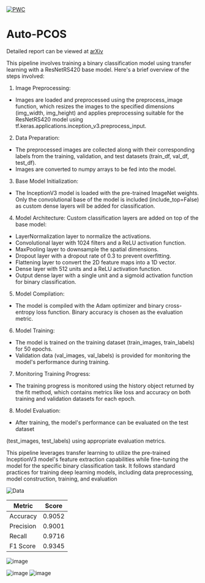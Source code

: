 [![PWC](https://img.shields.io/endpoint.svg?url=https://paperswithcode.com/badge/leveraging-ai-for-automatic-classification-of/medical-image-classification-on-pcos)](https://paperswithcode.com/sota/medical-image-classification-on-pcos?p=leveraging-ai-for-automatic-classification-of)

# Auto-PCOS

Detailed report can be viewed at [arXiv](https://arxiv.org/abs/2501.01984)

This pipeline involves training a binary classification model using transfer learning with a ResNetRS420 
base model. Here's a brief overview of the steps involved:
1. Image Preprocessing:
- Images are loaded and preprocessed using the preprocess_image function, which 
resizes the images to the specified dimensions (img_width, img_height) and applies 
preprocessing suitable for the ResNetRS420 model using 
tf.keras.applications.inception_v3.preprocess_input.

2. Data Preparation:
- The preprocessed images are collected along with their corresponding labels from the 
training, validation, and test datasets (train_df, val_df, test_df).
- Images are converted to numpy arrays to be fed into the model.
  
3. Base Model Initialization:
- The InceptionV3 model is loaded with the pre-trained ImageNet weights. Only the 
convolutional base of the model is included (include_top=False) as custom dense 
layers will be added for classification.

4. Model Architecture:
Custom classification layers are added on top of the base model:
- LayerNormalization layer to normalize the activations.
- Convolutional layer with 1024 filters and a ReLU activation function.
- MaxPooling layer to downsample the spatial dimensions.
- Dropout layer with a dropout rate of 0.3 to prevent overfitting.
- Flattening layer to convert the 2D feature maps into a 1D vector.
- Dense layer with 512 units and a ReLU activation function.
- Output dense layer with a single unit and a sigmoid activation function for binary classification.
  
5. Model Compilation:
- The model is compiled with the Adam optimizer and binary cross-entropy loss function. 
Binary accuracy is chosen as the evaluation metric.

6. Model Training:
- The model is trained on the training dataset (train_images, train_labels) for 50 epochs.
- Validation data (val_images, val_labels) is provided for monitoring the model's 
performance during training.

7. Monitoring Training Progress:
- The training progress is monitored using the history object returned by the fit method, 
which contains metrics like loss and accuracy on both training and validation datasets 
for each epoch.

8. Model Evaluation:
- After training, the model's performance can be evaluated on the test dataset 

(test_images, test_labels) using appropriate evaluation metrics.

This pipeline leverages transfer learning to utilize the pre-trained InceptionV3 model's feature 
extraction capabilities while fine-tuning the model for the specific binary classification task. It follows 
standard practices for training deep learning models, including data preprocessing, model 
construction, training, and evaluation


![Data](https://github.com/ATHdevs/Auto-PCOS/assets/147138099/17575967-bcce-4348-bf45-bf6001e286fb)


| Metric    | Score            |
|-----------|------------------|
| Accuracy  | 0.9052           |
| Precision | 0.9001           |
| Recall    | 0.9716           |
| F1 Score  | 0.9345           |


![image](https://github.com/ATHdevs/Auto-PCOS/assets/147138099/e7481a77-7de1-48d4-a6fb-4566d916f8a5)


![image](https://github.com/ATHdevs/Auto-PCOS/assets/147138099/29a50cb8-c4ca-4230-a0ca-4c68ca117aa8)
![image](https://github.com/ATHdevs/Auto-PCOS/assets/147138099/b52433a9-e8d3-4111-a604-707377e7a304)

